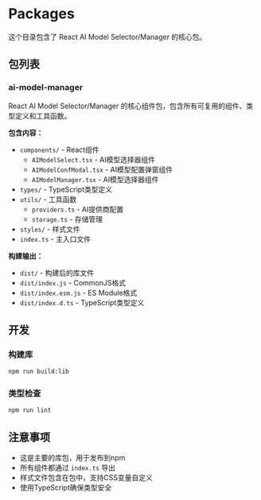 # Packages

这个目录包含了 React AI Model Selector/Manager 的核心包。

## 包列表

### ai-model-manager

React AI Model Selector/Manager 的核心组件包，包含所有可复用的组件、类型定义和工具函数。

**包含内容：**
- `components/` - React组件
  - `AIModelSelect.tsx` - AI模型选择器组件
  - `AIModelConfModal.tsx` - AI模型配置弹窗组件
  - `AIModelManager.tsx` - AI模型选择器组件
- `types/` - TypeScript类型定义
- `utils/` - 工具函数
  - `providers.ts` - AI提供商配置
  - `storage.ts` - 存储管理
- `styles/` - 样式文件
- `index.ts` - 主入口文件

**构建输出：**
- `dist/` - 构建后的库文件
- `dist/index.js` - CommonJS格式
- `dist/index.esm.js` - ES Module格式
- `dist/index.d.ts` - TypeScript类型定义

## 开发

### 构建库
```bash
npm run build:lib
```

### 类型检查
```bash
npm run lint
```

## 注意事项

- 这是主要的库包，用于发布到npm
- 所有组件都通过 `index.ts` 导出
- 样式文件包含在包中，支持CSS变量自定义
- 使用TypeScript确保类型安全
